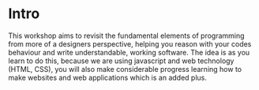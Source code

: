 # Intro

This workshop aims to revisit the fundamental elements of programming from more of a designers perspective, helping you reason with your codes behaviour and write understandable, working software. The idea is as you learn to do this, because we are using javascript and web technology \(HTML, CSS\), you will also make considerable progress learning how to make websites and web applications which is an added plus.

